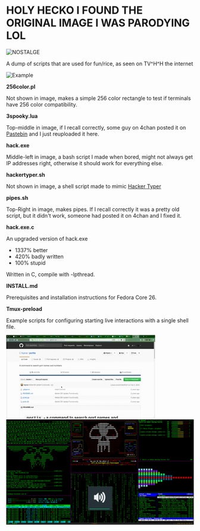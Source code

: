 
# HOLY HECKO I FOUND THE ORIGINAL IMAGE I WAS PARODYING LOL
![NOSTALGE](https://github.com/janbrennen/rice/blob/master/299377.png)

A dump of scripts that are used for fun/rice, as seen on TV^H^H the internet

![Example](http://i.imgur.com/pQT0l.gif)

**256color.pl**

Not shown in image, makes a simple 256 color rectangle to test if terminals have 256 color compatibility.


**3spooky.lua**

Top-middle in image, if I recall correctly, some guy on 4chan posted it on [Pastebin](http://pastebin.com/brwgHnCq) and I just reuploaded it here.


**hack.exe**

Middle-left in image, a bash script I made when bored, might not always get IP addresses right, otherwise it should work for everything else.

**hackertyper.sh**

Not shown in image, a shell script made to mimic [Hacker Typer](http://hackertyper.com/)


**pipes.sh**

Top-Right in image, makes pipes. If I recall correctly it was a pretty old script, but it didn't work, someone had posted it on 4chan and I fixed it.


**hack.exe.c**

An upgraded version of hack.exe
- 1337% better
- 420% badly written
- 100% stupid

Written in C, compile with -lpthread.

**INSTALL.md**

Prerequisites and installation instructions for Fedora Core 26.

**Tmux-preload**

Example scripts for configuring starting live interactions with a single
shell file. 

![Hacking is needed](docs/rice_megaman.gif)
![Daily usage Example](docs/rice_tmux_screenshot.png)
